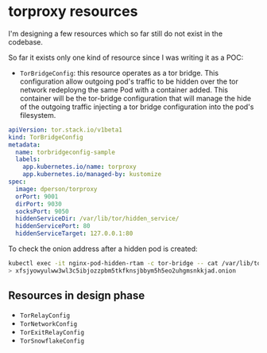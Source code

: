 # torproxy resources

I'm designing a few resources which so far still do not exist in the codebase.

So far it exists only one kind of resource since I was writing it as a POC:
- `TorBridgeConfig`: this resource operates as a tor bridge.
This configuration allow outgoing pod's traffic to be hidden over the tor network redeployng the same Pod with a container added. This container will be the tor-bridge configuration that will manage the hide of the outgoing traffic injecting a tor bridge configuration into the pod's filesystem.

```yaml
apiVersion: tor.stack.io/v1beta1
kind: TorBridgeConfig
metadata:
  name: torbridgeconfig-sample
  labels:
    app.kubernetes.io/name: torproxy
    app.kubernetes.io/managed-by: kustomize
spec:
  image: dperson/torproxy
  orPort: 9001
  dirPort: 9030
  socksPort: 9050
  hiddenServiceDir: /var/lib/tor/hidden_service/
  hiddenServicePort: 80
  hiddenServiceTarget: 127.0.0.1:80    
```

To check the onion address after a hidden pod is created: 
```sh
kubectl exec -it nginx-pod-hidden-rtam -c tor-bridge -- cat /var/lib/tor/hidden_service/hostname
> xfsjyowyulww3wl3c5ibjozzpbm5tkfknsjbbym5h5eo2uhgmsnkkjad.onion
```

## Resources in design phase
- `TorRelayConfig`
- `TorNetworkConfig`
- `TorExitRelayConfig`
- `TorSnowflakeConfig`